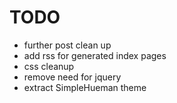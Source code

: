 # TODO
- further post clean up
- add rss for generated index pages
- css cleanup
- remove need for jquery
- extract SimpleHueman theme
